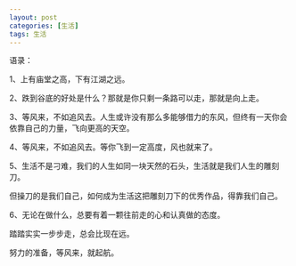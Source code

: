```yaml
---
layout: post
categories: [生活]
tags: 生活
---
```


语录：

   

1、上有庙堂之高，下有江湖之远。

2、跌到谷底的好处是什么？那就是你只剩一条路可以走，那就是向上走。

3、等风来，不如追风去。人生或许没有那么多能够借力的东风，但终有一天你会依靠自己的力量，飞向更高的天空。

4、等风来，不如追风去。等你飞到一定高度，风也就来了。

5、生活不是刁难，我们的人生如同一块天然的石头，生活就是我们人生的雕刻刀。

但操刀的是我们自己，如何成为生活这把雕刻刀下的优秀作品，得靠我们自己。

6、无论在做什么，总要有着一颗往前走的心和认真做的态度。

踏踏实实一步步走，总会比现在远。

努力的准备，等风来，就起航。